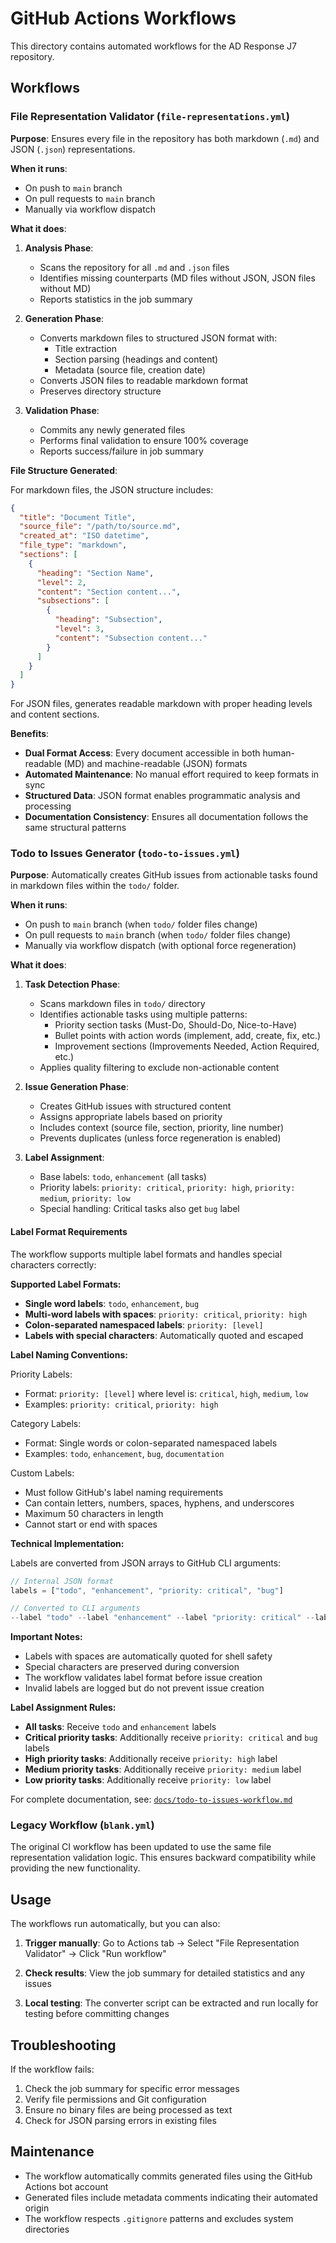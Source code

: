 # GitHub Actions Workflows

This directory contains automated workflows for the AD Response J7 repository.

## Workflows

### File Representation Validator (`file-representations.yml`)

**Purpose**: Ensures every file in the repository has both markdown (`.md`) and JSON (`.json`) representations.

**When it runs**:
- On push to `main` branch
- On pull requests to `main` branch
- Manually via workflow dispatch

**What it does**:

1. **Analysis Phase**:
   - Scans the repository for all `.md` and `.json` files
   - Identifies missing counterparts (MD files without JSON, JSON files without MD)
   - Reports statistics in the job summary

2. **Generation Phase**:
   - Converts markdown files to structured JSON format with:
     - Title extraction
     - Section parsing (headings and content)
     - Metadata (source file, creation date)
   - Converts JSON files to readable markdown format
   - Preserves directory structure

3. **Validation Phase**:
   - Commits any newly generated files
   - Performs final validation to ensure 100% coverage
   - Reports success/failure in job summary

**File Structure Generated**:

For markdown files, the JSON structure includes:
```json
{
  "title": "Document Title",
  "source_file": "/path/to/source.md",
  "created_at": "ISO datetime",
  "file_type": "markdown",
  "sections": [
    {
      "heading": "Section Name",
      "level": 2,
      "content": "Section content...",
      "subsections": [
        {
          "heading": "Subsection",
          "level": 3,
          "content": "Subsection content..."
        }
      ]
    }
  ]
}
```

For JSON files, generates readable markdown with proper heading levels and content sections.

**Benefits**:
- **Dual Format Access**: Every document accessible in both human-readable (MD) and machine-readable (JSON) formats
- **Automated Maintenance**: No manual effort required to keep formats in sync
- **Structured Data**: JSON format enables programmatic analysis and processing
- **Documentation Consistency**: Ensures all documentation follows the same structural patterns

### Todo to Issues Generator (`todo-to-issues.yml`)

**Purpose**: Automatically creates GitHub issues from actionable tasks found in markdown files within the `todo/` folder.

**When it runs**:
- On push to `main` branch (when `todo/` folder files change)
- On pull requests to `main` branch (when `todo/` folder files change)
- Manually via workflow dispatch (with optional force regeneration)

**What it does**:

1. **Task Detection Phase**:
   - Scans markdown files in `todo/` directory
   - Identifies actionable tasks using multiple patterns:
     - Priority section tasks (Must-Do, Should-Do, Nice-to-Have)
     - Bullet points with action words (implement, add, create, fix, etc.)
     - Improvement sections (Improvements Needed, Action Required, etc.)
   - Applies quality filtering to exclude non-actionable content

2. **Issue Generation Phase**:
   - Creates GitHub issues with structured content
   - Assigns appropriate labels based on priority
   - Includes context (source file, section, priority, line number)
   - Prevents duplicates (unless force regeneration is enabled)

3. **Label Assignment**:
   - Base labels: `todo`, `enhancement` (all tasks)
   - Priority labels: `priority: critical`, `priority: high`, `priority: medium`, `priority: low`
   - Special handling: Critical tasks also get `bug` label

#### Label Format Requirements

The workflow supports multiple label formats and handles special characters correctly:

**Supported Label Formats:**

- **Single word labels**: `todo`, `enhancement`, `bug`
- **Multi-word labels with spaces**: `priority: critical`, `priority: high`
- **Colon-separated namespaced labels**: `priority: [level]`
- **Labels with special characters**: Automatically quoted and escaped

**Label Naming Conventions:**

Priority Labels:
- Format: `priority: [level]` where level is: `critical`, `high`, `medium`, `low`
- Examples: `priority: critical`, `priority: high`

Category Labels:
- Format: Single words or colon-separated namespaced labels
- Examples: `todo`, `enhancement`, `bug`, `documentation`

Custom Labels:
- Must follow GitHub's label naming requirements
- Can contain letters, numbers, spaces, hyphens, and underscores
- Maximum 50 characters in length
- Cannot start or end with spaces

**Technical Implementation:**

Labels are converted from JSON arrays to GitHub CLI arguments:

```javascript
// Internal JSON format
labels = ["todo", "enhancement", "priority: critical", "bug"]

// Converted to CLI arguments
--label "todo" --label "enhancement" --label "priority: critical" --label "bug"
```

**Important Notes:**
- Labels with spaces are automatically quoted for shell safety
- Special characters are preserved during conversion
- The workflow validates label format before issue creation
- Invalid labels are logged but do not prevent issue creation

**Label Assignment Rules:**

- **All tasks**: Receive `todo` and `enhancement` labels
- **Critical priority tasks**: Additionally receive `priority: critical` and `bug` labels
- **High priority tasks**: Additionally receive `priority: high` label
- **Medium priority tasks**: Additionally receive `priority: medium` label
- **Low priority tasks**: Additionally receive `priority: low` label

For complete documentation, see: [`docs/todo-to-issues-workflow.md`](../docs/todo-to-issues-workflow.md)

### Legacy Workflow (`blank.yml`)

The original CI workflow has been updated to use the same file representation validation logic. This ensures backward compatibility while providing the new functionality.

## Usage

The workflows run automatically, but you can also:

1. **Trigger manually**: Go to Actions tab → Select "File Representation Validator" → Click "Run workflow"

2. **Check results**: View the job summary for detailed statistics and any issues

3. **Local testing**: The converter script can be extracted and run locally for testing before committing changes

## Troubleshooting

If the workflow fails:

1. Check the job summary for specific error messages
2. Verify file permissions and Git configuration
3. Ensure no binary files are being processed as text
4. Check for JSON parsing errors in existing files

## Maintenance

- The workflow automatically commits generated files using the GitHub Actions bot account
- Generated files include metadata comments indicating their automated origin
- The workflow respects `.gitignore` patterns and excludes system directories